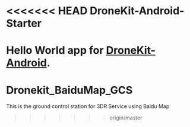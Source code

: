 <<<<<<< HEAD
DroneKit-Android-Starter
========================

Hello World app for [DroneKit-Android](http://android.dronekit.io/).
=======
# Dronekit_BaiduMap_GCS
This is the ground control station for 3DR Service using Baidu Map 
>>>>>>> origin/master
